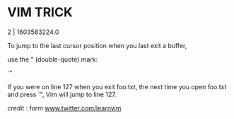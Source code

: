# VIM TRICK

2 | 1603583224.0

To jump to the last cursor position when you last exit a buffer, 

use the " (double-quote) mark:  

\`" 

 If you were on line 127 when you exit foo.txt, the next time you open foo.txt and press \`", Vim will jump to line 127. 

credit :  form www.twitter.com/learnvim